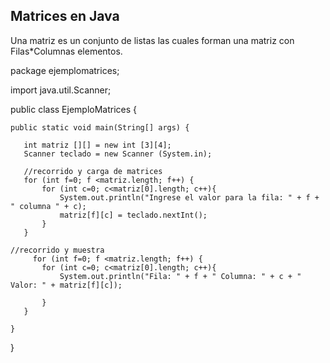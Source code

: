 ## Matrices en Java

Una matriz es un conjunto de listas las cuales forman una matriz con Filas*Columnas elementos.



package ejemplomatrices;

import java.util.Scanner;

public class EjemploMatrices {

    public static void main(String[] args) {
      
       int matriz [][] = new int [3][4];
       Scanner teclado = new Scanner (System.in);

       //recorrido y carga de matrices
       for (int f=0; f <matriz.length; f++) {
           for (int c=0; c<matriz[0].length; c++){
               System.out.println("Ingrese el valor para la fila: " + f + " columna " + c);
               matriz[f][c] = teclado.nextInt();         
           }
       }
    
    //recorrido y muestra       
         for (int f=0; f <matriz.length; f++) {
           for (int c=0; c<matriz[0].length; c++){
               System.out.println("Fila: " + f + " Columna: " + c + " Valor: " + matriz[f][c]);
               
           }
       }  
        
    }
    
}
